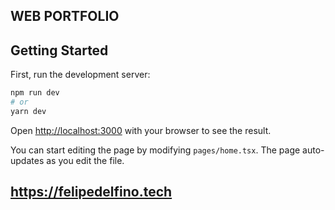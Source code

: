 ## WEB PORTFOLIO

## Getting Started

First, run the development server:

```bash
npm run dev
# or
yarn dev
```

Open [http://localhost:3000](http://localhost:3000) with your browser to see the result.

You can start editing the page by modifying `pages/home.tsx`. The page auto-updates as you edit the file.

## https://felipedelfino.tech

